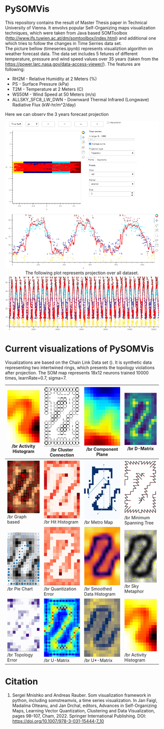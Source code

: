# PySOMVis

This repository contains the result of Master Thesis paper in Technical University of Vienna. It envolvs popular Self-Organizing maps visualization techniques, which were taken from Java based SOMToolbox (http://www.ifs.tuwien.ac.at/dm/somtoolbox/index.html) and additional one which tries to follow the changes in Time Serries data set.<br>
The picture bellow (timeseries.ipynb) represents visualiztion algorithm on weather forecast data. The data set includes 5 fetures of different temperature, pressure and wind speed values over 35 years (taken from the https://power.larc.nasa.gov/data-access-viewer/). The features are following:
<ul>
  <li>RH2M - Relative Humidity at 2 Meters (%)</li>
  <li>PS - Surface Pressure (kPa)</li>
  <li>T2M - Temperature at 2 Meters (C)</li>
  <li>WS50M - Wind Speed at 50 Meters (m/s)</li>
  <li>ALLSKY_SFC8_LW_DWN - Downward Thermal Infrared (Longwave) Radiative Flux (kW-hr/m^2/day)</li>
  </ul>
 Here we can observ the 3 years forecast projection
<p align="center"><img src="PySOMVis/pics/SOM_TimeSerries.PNG" width=550/>
</br>The following plot represents projection over all dataset.</br>
<img src="PySOMVis/pics/35years_Taxis.png" width=550/></p>
 
 # Current visualizations of PySOMVis
Visualizations are based on the Chain Link Data set (). It is synthetic data representing two intertwined rings, which presents the topology violations after projection. The SOM map represents 18x12 neurons trained 10000 times, learnRate=0.7, sigma=7.
<table>
<thead>
  <tr>
    <th><img src="PySOMVis/pics/git/activhist.png" width=350/>/br Activity Histogram</th>
    <th><img src="PySOMVis/pics/git/clustercon.png" width=350/>/br Cluster Connection</th>
    <th><img src="PySOMVis/pics/git/compplane.png" width=350/>/br Component Plane</th>
    <th><img src="PySOMVis/pics/git/dmatrix.png" width=350/>/br D-Matrix</th>
  </tr>
</thead>
<tbody>
  <tr>
    <td><img src="PySOMVis/pics/git/graphbased.png" width=350/>/br Graph based</td>
    <td><img src="PySOMVis/pics/git/hithist.png" width=350/>/br Hit Histogram</td>
    <td><img src="PySOMVis/pics/git/metromap.png" width=350/>/br Metro Map</td>
    <td><img src="PySOMVis/pics/git/minimspantree.png" width=350/>/br Minimum Spanning Tree</td>
  </tr>
  <tr>
    <td><img src="PySOMVis/pics/git/piechart.png" width=350/>/br Pie Chart</td>
    <td><img src="PySOMVis/pics/git/qerror.png" width=350/>/br Quantization Error</td>
    <td><img src="PySOMVis/pics/git/sdh.png" width=350/>/br Smoothed Data Histogram</td>
    <td><img src="PySOMVis/pics/git/skymeth.png" width=350/>/br Sky Metaphor</td>
  </tr>
  <tr>
    <td><img src="PySOMVis/pics/git/toperror.png" width=350/>/br Topology Error</td>
    <td><img src="PySOMVis/pics/git/Umatrix.png" width=350/>/br U-Matrix</td>
    <td><img src="PySOMVis/pics/git/Ustarmatrix.png" width=350/>/br U*-Matrix</td>
    <td><img src="PySOMVis/pics/git/activhist.png" width=350/>/br Activity Histogram</td>
  </tr>
</tbody>
</table>

 # Citation
1. Sergei Mnishko and Andreas Rauber. Som visualization framework in python, including somstreamvis, a time series visualization. In Jan Faigl, Madalina Olteanu, and Jan Drchal, editors, Advances in Self-Organizing Maps, Learning Vector Quantization, Clustering and Data Visualization, pages 98–107, Cham, 2022. Springer International Publishing. DOI: https://doi.org/10.1007/978-3-031-15444-7_10
